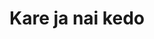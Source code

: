 --- 
title: "Kare ja nai kedo"
publishdate: "2019-6-21T16:48:46+02:00"
src: "https://365manga.net/manga/kare-ja-nai-kedo"
image: "https://data.365manga.net/images/thumbnails/15984-kare-ja-nai-kedo.jpg"
description: "This is the sequel to Koi ja nai kedo. The relationship of our main characters is question by Yukimwra Shuji himself wondering what type of relationship he have with his partner Shinonome Ryuichi. Find out what going to happen by reading Kare ja nai kedo! List of Warui Series: Vol 1 Warui Koto Shitai [1-1] Vol 2 Waruiko Demo Ii? [1-2] Vol 3 Kirai ja nai Kedo [2-1] Vol 4…"
---
